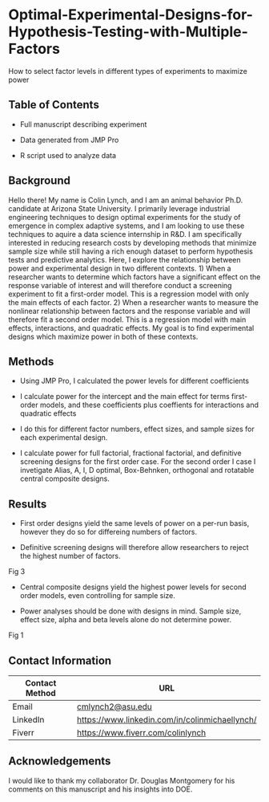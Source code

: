 # Optimal-Experimental-Designs-for-Hypothesis-Testing-with-Multiple-Factors
How to select factor levels in different types of experiments to maximize power 

## Table of Contents

* Full manuscript describing experiment 

* Data generated from JMP Pro

* R script used to analyze data 

## Background

Hello there! My name is Colin Lynch, and I am an animal behavior Ph.D. candidate at Arizona State University. I primarily leverage industrial engineering techniques to design optimal experiments for the study of emergence in complex adaptive systems, and I am looking to use these techniques to aquire a data science internship in R&D. I am specifically interested in reducing research costs by developing methods that minimize sample size while still having a rich enough dataset to perform hypothesis tests and predictive analytics. Here, I explore the relationship between power and experimental design in two different contexts. 1) When a researcher wants to determine which factors have a significant effect on the response variable of interest and will therefore conduct a screening experiment to fit a first-order model. This is a regression model with only the main effects of each factor. 2) When a researcher wants to measure the nonlinear relationship between factors and the response variable and will therefore fit a second order model. This is a regression model with main effects, interactions, and quadratic effects. My goal is to find experimental designs which maximize power in both of these contexts. 

## Methods

* Using JMP Pro, I calculated the power levels for different coefficients 

* I calculate power for the intercept and the main effect for terms first-order models, and these coefficients plus coeffients for interactions and quadratic effects

* I do this for different factor numbers, effect sizes, and sample sizes for each experimental design.

* I calculate power for full factorial, fractional factorial, and definitive screening designs for the first order case. For the second order I case I invetigate Alias, A, I, D optimal, Box-Behnken, orthogonal and rotatable central composite designs. 

## Results 

* First order designs yield the same levels of power on a per-run basis, however they do so for differeing numbers of factors. 

* Definitive screening designs will therefore allow researchers to reject the highest number of factors. 

Fig 3

* Central composite designs yield the highest power levels for second order models, even controlling for sample size.

* Power analyses should be done with designs in mind. Sample size, effect size, alpha and beta levels alone do not determine power. 

Fig 1

## Contact Information

| Contact Method | URL |
| --- | --- |
| Email | cmlynch2@asu.edu |
| LinkedIn | https://www.linkedin.com/in/colinmichaellynch/ |
| Fiverr | https://www.fiverr.com/colinlynch |

## Acknowledgements

I would like to thank my collaborator Dr. Douglas Montgomery for his comments on this manuscript and his insights into DOE. 
